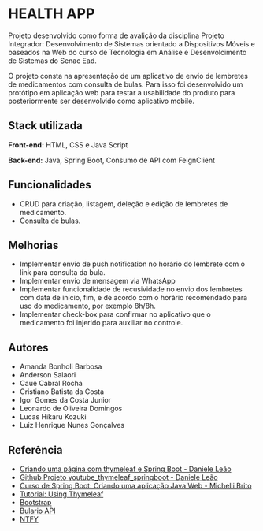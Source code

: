 
# HEALTH APP

Projeto desenvolvido como forma de avalição da disciplina Projeto Integrador: Desenvolvimento de Sistemas orientado a
Dispositivos Móveis e baseados na Web do curso de Tecnologia em Análise e Desenvolcimento de Sistemas do Senac Ead. 

O projeto consta na apresentação de um aplicativo de envio de lembretes de medicamentos com consulta de bulas. 
Para isso foi desenvolvido um protótipo em aplicação web para testar a usabilidade do produto para posteriormente
ser desenvolvido como aplicativo mobile.


## Stack utilizada

**Front-end:** HTML, CSS e Java Script

**Back-end:** Java, Spring Boot, Consumo de API com FeignClient


## Funcionalidades

- CRUD para criação, listagem, deleção e edição de lembretes de medicamento. 
- Consulta de bulas.



## Melhorias
- Implementar envio de push notification no horário do lembrete com o link para consulta da bula. 
- Implementar envio de mensagem via WhatsApp
- Implementar funcionalidade de recusividade no envio dos lembretes com data de início, fim, e de acordo com o horário
recomendado para uso do medicamento, por exemplo 8h/8h. 
- Implementar check-box para confirmar no aplicativo que o medicamento foi injerido para auxiliar no controle. 


## Autores

- Amanda Bonholi Barbosa
- Anderson Salaori
- Cauê Cabral Rocha
- Cristiano Batista da Costa
- Igor Gomes da Costa Junior
- Leonardo de Oliveira Domingos
- Lucas Hikaru Kozuki
- Luiz Henrique Nunes Gonçalves


## Referência

- [Criando uma página com thymeleaf e Spring Boot - Daniele Leão](https://www.youtube.com/watch?v=arEf4OXsUXI&t=1645s)
- [Github Projeto youtube_thymeleaf_springboot - Daniele Leão](https://github.com/danileao/youtube_thymeleaf_springboot/tree/master)
- [Curso de Spring Boot: Criando uma aplicação Java Web - Michelli Brito](https://youtube.com/playlist?list=PL8iIphQOyG-DHLpEx1TPItqJamy08fs1D&si=CGZ85dr_BLu1agf4)
- [Tutorial: Using Thymeleaf](https://www.thymeleaf.org/doc/tutorials/3.0/usingthymeleaf.html#introducing-thymeleaf)
- [Bootstrap](https://getbootstrap.com/docs/5.3/forms/form-control/)
- [Bulario API](https://bula.vercel.app/#req_baa66794520a41fa9ff28403062dc089)
- [NTFY](https://docs.ntfy.sh/)

